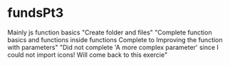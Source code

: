 # fundsPt3
Mainly js function basics
"Create folder and files"
"Complete function basics and functions inside functions Complete to Improving the function with parameters"
"Did not complete 'A more complex parameter' since I could not import icons! Will come back to this exercie"
